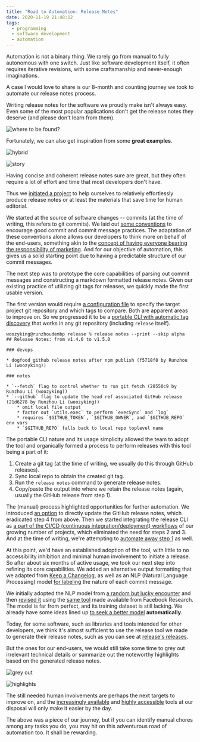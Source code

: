 ```yaml
---
title: "Road to Automation: Release Notes"
date: 2020-11-19 21:48:12
tags:
  - programming
  - software development
  - automation
---
```


Automation is not a binary thing. We rarely go from manual to fully autonomous with one switch. Just like software development itself, it often requires iterative revisions, with some craftsmanship and never-enough imaginations.

A case I would love to share is our 8-month and counting journey we took to automate our release notes process.
<!--more-->
Writing release notes for the software we proudly make isn't always easy. Even some of the most popular applications don't get the release notes they deserve (and please don't learn from them).

![where to be found?](https://i.imgur.com/LFlaQvU.png)

Fortunately, we can also get inspiration from some **great examples**.

![hybrid](https://i.imgur.com/D4JcCmP.png)

![story](https://i.imgur.com/AbJB9iF.png)

Having concise and coherent release notes sure are great, but they often require a lot of effort and time that most developers don't have.

Thus we [initiated a project](https://github.com/EQWorks/release) to help ourselves to relatively effortlessly produce release notes or at least the materials that save time for human editorial.

We started at the source of software changes -- commits (at the time of writing, this refers to git commits). We laid out [some conventions](https://github.com/EQWorks/common/blob/master/git.md#on-commits) to encourage good commit and commit message practices. The adaptation of these conventions alone allows our developers to think more on behalf of the end-users, something akin to the [concept of having everyone bearing the responsibility of marketing](https://basecamp.com/handbook/01-basecamp-is-you). And for our objective of automation, this gives us a solid starting point due to having a predictable structure of our commit messages.

The next step was to prototype the core capabilities of parsing out commit messages and constructing a markdown formatted release notes. Given our existing practice of utilizing git tags for releases, we quickly made the first usable version.

The first version would require [a configuration file](https://github.com/EQWorks/release/blob/de8bff3b83c28ed54cef80ab9a5a31129cceffd5/.env.example) to specify the target project git repository and which tags to compare. Both are apparent areas to improve on. So we progressed it to be a [portable CLI with automatic tag discovery](https://github.com/EQWorks/release/commit/310483172b060051f729c4ceffb3501dcac3f314) that works in any git repository (including `release` itself).

```
woozyking@runzhoudembp release % release notes --print --skip alpha
## Release Notes: from v1.4.0 to v1.5.0

### devops

* dogfood github release notes after npm publish (f5718f8 by Runzhou Li (woozyking))

### notes

* `--fetch` flag to control whether to run git fetch (28550c9 by Runzhou Li (woozyking))
* `--github` flag to update the head ref associated GitHub release (21d6278 by Runzhou Li (woozyking))
	* omit local file output
	* factor out `utils.exec` to perform `execSync` and `log`
	* requires `$GITHUB_TOKEN`, `$GITHUB_OWNER`, and `$GITHUB_REPO` env vars
	* `$GITHUB_REPO` falls back to local repo toplevel name
```

The portable CLI nature and its usage simplicity allowed the team to adopt the tool and organically formed a process to perform releases with this tool being a part of it:

1. Create a git tag (at the time of writing, we usually do this through GitHub releases).
2. Sync local repo to obtain the created git tag.
3. Run the `release notes` command to generate release notes.
4. Copy/paste the output into where we retain the release notes (again, usually the GitHub release from step 1).

The (manual) process highlighted opportunities for further automation. We introduced [an option](https://github.com/EQWorks/release/commit/21d627883c2d5ff680c61f54ff429629ec1a581f) to directly update the GitHub release notes, which eradicated step 4 from above. Then we started integrating the release CLI as [a part of the CI/CD (continuous integration/deployment) workflows](https://github.com/EQWorks/notify/blob/master/.github/workflows/npm.yml#L40) of our growing number of projects, which eliminated the need for steps 2 and 3. And at the time of writing, we're attempting to [automate away step 1](https://github.com/EQWorks/release/pull/24) as well.

At this point, we'd have an established adoption of the tool, with little to no accessibility inhibition and minimal human involvement to initiate a release. So after about six months of active usage, we took our next step into refining its core capabilities. We added an alternative output formatting that we adapted from [Keep a Changelog](https://keepachangelog.com/en/1.0.0/), as well as an NLP (Natural Language Processing) model [for labeling](https://github.com/EQWorks/release/pull/14) the nature of each commit message.

We initially adopted the NLP model from [a random but lucky encounter](https://github.com/gesteves91/fasttext-commit-classification) and then [revised it](https://github.com/EQWorks/release/pull/20) using the [same tool](https://fasttext.cc/) made available from Facebook Research. The model is far from perfect, and its training dataset is still lacking. We already have some ideas lined up [to seek a better model](https://github.com/EQWorks/release/issues/25) **automatically**.

Today, for some software, such as libraries and tools intended for other developers, we think it's almost sufficient to use the release tool we made to generate their release notes, such as you can see at [release's releases](https://github.com/EQWorks/release/releases).

But the ones for our end-users, we would still take some time to grey out irrelevant technical details or summarize out the noteworthy highlights based on the generated release notes.

![grey out](https://i.imgur.com/eyFl3SG.png)

![highlights](https://i.imgur.com/fhYFtL4.png)

The still needed human involvements are perhaps the next targets to improve on, and the [increasingly available](https://openai.com/blog/openai-api/) and [highly accessible](https://pytorch.org/) tools at our disposal will only make it easier by the day.

The above was a piece of our journey, but if you can identify manual chores among any tasks you do, you may hit on this adventurous road of automation too. It shall be rewarding.
